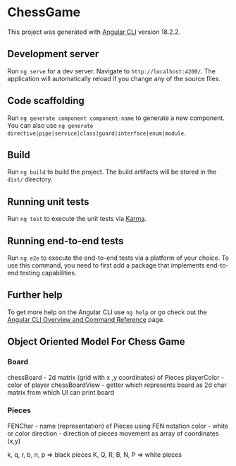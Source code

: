 # ChessGame

This project was generated with [Angular CLI](https://github.com/angular/angular-cli) version 18.2.2.

## Development server

Run `ng serve` for a dev server. Navigate to `http://localhost:4200/`. The application will automatically reload if you change any of the source files.

## Code scaffolding

Run `ng generate component component-name` to generate a new component. You can also use `ng generate directive|pipe|service|class|guard|interface|enum|module`.

## Build

Run `ng build` to build the project. The build artifacts will be stored in the `dist/` directory.

## Running unit tests

Run `ng test` to execute the unit tests via [Karma](https://karma-runner.github.io).

## Running end-to-end tests

Run `ng e2e` to execute the end-to-end tests via a platform of your choice. To use this command, you need to first add a package that implements end-to-end testing capabilities.

## Further help

To get more help on the Angular CLI use `ng help` or go check out the [Angular CLI Overview and Command Reference](https://angular.dev/tools/cli) page.

## Object Oriented Model For Chess Game

### Board
chessBoard - 2d matrix (grid with x ,y coordinates) of Pieces
playerColor - color of player 
chessBoardView - getter which represents board as 2d char matrix from which UI can print board

### Pieces
FENChar - name (representation) of Pieces using FEN notation
color - white or color 
direction - direction of pieces movement as array of coordinates (x,y)

k, q, r, b, n, p => black pieces
K, Q, R, B, N, P => white pieces
